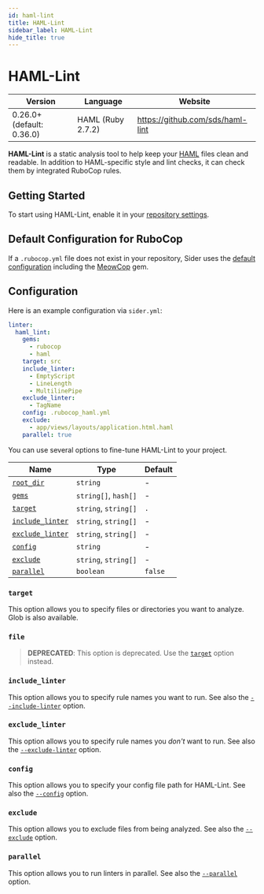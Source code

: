 ```yaml
---
id: haml-lint
title: HAML-Lint
sidebar_label: HAML-Lint
hide_title: true
---
```


# HAML-Lint

| Version                   | Language          | Website                          |
| ------------------------- | ----------------- | -------------------------------- |
| 0.26.0+ (default: 0.36.0) | HAML (Ruby 2.7.2) | https://github.com/sds/haml-lint |

**HAML-Lint** is a static analysis tool to help keep your [HAML](https://github.com/haml/haml) files clean and readable.
In addition to HAML-specific style and lint checks, it can check them by integrated RuboCop rules.

## Getting Started

To start using HAML-Lint, enable it in your [repository settings](../../getting-started/repository-settings.md).

## Default Configuration for RuboCop

If a `.rubocop.yml` file does not exist in your repository, Sider uses the [default configuration](https://github.com/sider/runners/blob/master/images/haml_lint/default_rubocop.yml)
including the [MeowCop](https://github.com/sider/meowcop) gem.

## Configuration

Here is an example configuration via `sider.yml`:

```yaml
linter:
  haml_lint:
    gems:
      - rubocop
      - haml
    target: src
    include_linter:
      - EmptyScript
      - LineLength
      - MultilinePipe
    exclude_linter:
      - TagName
    config: .rubocop_haml.yml
    exclude:
      - app/views/layouts/application.html.haml
    parallel: true
```

You can use several options to fine-tune HAML-Lint to your project.

| Name                                                                                  | Type                 | Default |
| ------------------------------------------------------------------------------------- | -------------------- | ------- |
| [`root_dir`](../../getting-started/custom-configuration.md#linteranalyzer_idroot_dir) | `string`             | -       |
| [`gems`](../../getting-started/custom-configuration.md#linteranalyzer_idgems)         | `string[]`, `hash[]` | -       |
| [`target`](#target)                                                                   | `string`, `string[]` | `.`     |
| [`include_linter`](#include_linter)                                                   | `string`, `string[]` | -       |
| [`exclude_linter`](#exclude_linter)                                                   | `string`, `string[]` | -       |
| [`config`](#config)                                                                   | `string`             | -       |
| [`exclude`](#exclude)                                                                 | `string`, `string[]` | -       |
| [`parallel`](#parallel)                                                               | `boolean`            | `false` |

### `target`

This option allows you to specify files or directories you want to analyze. Glob is also available.

### `file`

> **DEPRECATED**: This option is deprecated. Use the [`target`](#target) option instead.

### `include_linter`

This option allows you to specify rule names you want to run.
See also the [`--include-linter`](https://github.com/sds/haml-lint#command-line-flags) option.

### `exclude_linter`

This option allows you to specify rule names you _don't_ want to run.
See also the [`--exclude-linter`](https://github.com/sds/haml-lint#command-line-flags) option.

### `config`

This option allows you to specify your config file path for HAML-Lint.
See also the [`--config`](https://github.com/sds/haml-lint#command-line-flags) option.

### `exclude`

This option allows you to exclude files from being analyzed.
See also the [`--exclude`](https://github.com/sds/haml-lint#command-line-flags) option.

### `parallel`

This option allows you to run linters in parallel.
See also the [`--parallel`](https://github.com/sds/haml-lint#command-line-flags) option.
